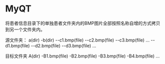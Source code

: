 # MyQT
将患者信息目录下的单独患者文件夹内的BMP图片全部按照名称自增的方式拷贝到另一个文件夹内。

源文件夹：
a(dir)
-b(dir)
--c1.bmp(file)
--c2.bmp(file)
--c3.bmp(file)
...
--d1.bmp(file)
--d2.bmp(file)
--d3.bmp(file)
...

目标文件夹
A(dir)
-B1.bmp(file)
-B2.bmp(file)
-B3.bmp(file)
-B4.bmp(file)
...
